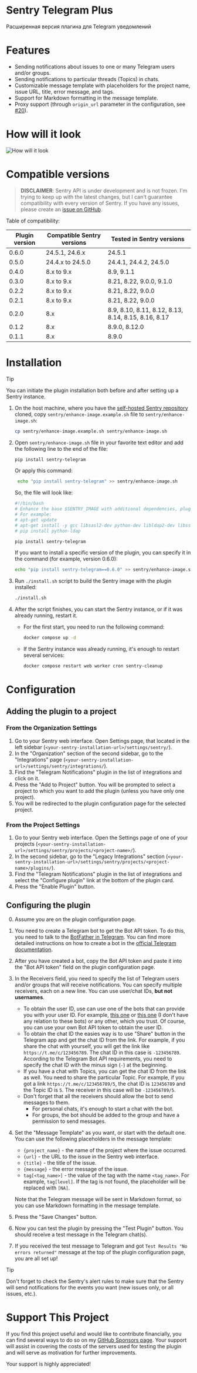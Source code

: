 # Sentry Telegram Plus

Расширенная версия плагина для Telegram уведомлений

# Features

- Sending notifications about issues to one or many Telegram users and/or groups.
- Sending notifications to particular threads (Topics) in chats.
- Customizable message template with placeholders for the project name, issue URL, title, error message, and tags.
- Support for Markdown formatting in the message template.
- Proxy support (through `origin_url` parameter in the configuration, see [#20](https://github.com/butorov/sentry-telegram/issues/20#issuecomment-483024745)).

# How will it look

<picture>
  <source media="(prefers-color-scheme: dark)" srcset="/docs/images/telegram-window-dark.png">
  <source media="(prefers-color-scheme: light)" srcset="/docs/images/telegram-window-light.png">
  <img alt="How will it look" src="/docs/images/telegram-window-light.png">
</picture>

# Compatible versions

> **DISCLAIMER**: Sentry API is under development and is not frozen.
> I'm trying to keep up with the latest changes, but I can't guarantee compatibility with every version of Sentry. 
> If you have any issues, please create an [issue on GitHub](https://github.com/butorov/sentry-telegram/issues).

Table of compatibility:

| Plugin version | Compatible Sentry versions | Tested in Sentry versions                           |
|----------------|----------------------------|-----------------------------------------------------|
| 0.6.0          | 24.5.1, 24.6.x             | 24.5.1                                              |
| 0.5.0          | 24.4.x to 24.5.0           | 24.4.1, 24.4.2, 24.5.0                              |
| 0.4.0          | 8.x to 9.x                 | 8.9, 9.1.1                                          |
| 0.3.0          | 8.x to 9.x                 | 8.21, 8.22, 9.0.0, 9.1.0                            |
| 0.2.2          | 8.x to 9.x                 | 8.21, 8.22, 9.0.0                                   |
| 0.2.1          | 8.x to 9.x                 | 8.21, 8.22, 9.0.0                                   |
| 0.2.0          | 8.x                        | 8.9, 8.10, 8.11, 8.12, 8.13, 8.14, 8.15, 8.16, 8.17 |
| 0.1.2          | 8.x                        | 8.9.0, 8.12.0                                       |
| 0.1.1          | 8.x                        | 8.9.0                                               |


# Installation

> [!TIP]
> You can initiate the plugin installation both before and after setting up a Sentry instance.

1. On the host machine, where you have the [self-hosted Sentry repository](https://github.com/getsentry/self-hosted) cloned,
   copy `sentry/enhance-image.example.sh` file to `sentry/enhance-image.sh`:
   ```bash
   cp sentry/enhance-image.example.sh sentry/enhance-image.sh
   ```
2. Open `sentry/enhance-image.sh` file in your favorite text editor and add the following line to the end of the file:
   ```bash
   pip install sentry-telegram
   ```
   
   Or apply this command:
   ```bash
    echo "pip install sentry-telegram" >> sentry/enhance-image.sh
    ```
   
   So, the file will look like:
   ```bash
   #!/bin/bash
   # Enhance the base $SENTRY_IMAGE with additional dependencies, plugins - see https://github.com/getsentry/self-hosted#enhance-sentry-image
   # For example:
   # apt-get update
   # apt-get install -y gcc libsasl2-dev python-dev libldap2-dev libssl-dev
   # pip install python-ldap
   
   pip install sentry-telegram
   ```
   
   If you want to install a specific version of the plugin, you can specify it in the command (for example, version 0.6.0):
   ```bash
   echo "pip install sentry-telegram==0.6.0" >> sentry/enhance-image.sh
   ```
3. Run `./install.sh` script to build the Sentry image with the plugin installed:
   ```bash
   ./install.sh
   ```
4. After the script finishes, you can start the Sentry instance, or if it was already running, restart it.
   - For the first start, you need to run the following command:
     ```bash
     docker compose up -d
     ```
   - If the Sentry instance was already running, it's enough to restart several services:
     ```bash
     docker compose restart web worker cron sentry-cleanup
     ```

# Configuration

## Adding the plugin to a project

### From the Organization Settings

1. Go to your Sentry web interface. Open Settings page, that located in the left sidebar (`<your-sentry-installation-url>/settings/sentry/`).
2. In the "Organization" section of the second sidebar, go to the "Integrations" page (`<your-sentry-installation-url>/settings/sentry/integrations/`).
3. Find the "Telegram Notifications" plugin in the list of integrations and click on it.
4. Press the "Add to Project" button. You will be prompted to select a project to which you want to add the plugin (unless you have only one project).
5. You will be redirected to the plugin configuration page for the selected project.

### From the Project Settings

1. Go to your Sentry web interface. Open the Settings page of one of your projects (`<your-sentry-installation-url>/settings/sentry/projects/<project-name>/`).
2. In the second sidebar, go to the "Legacy Integrations" section (`<your-sentry-installation-url>/settings/sentry/projects/<project-name>/plugins/`).
3. Find the "Telegram Notifications" plugin in the list of integrations and select the "Configure plugin" link at the bottom of the plugin card.
4. Press the "Enable Plugin" button.

## Configuring the plugin

0. Assume you are on the plugin configuration page.
1. You need to create a Telegram bot to get the Bot API token. To do this, you need to talk to the [BotFather in Telegram](https://t.me/botfather).
   You can find more detailed instructions on how to create a bot in the [official Telegram documentation](https://core.telegram.org/bots/features#creating-a-new-bot).
2. After you have created a bot, copy the Bot API token and paste it into the "Bot API token" field on the plugin configuration page.
3. In the Receivers field, you need to specify the list of Telegram users and/or groups that will receive notifications.
   You can specify multiple receivers, each on a new line. You can use user/chat IDs, **but not usernames**.
   - To obtain the user ID, use can use one of the bots that can provide you with your user ID.
     For example, [this one](https://t.me/getmyid_bot) or [this one](https://t.me/raw_data_bot) (I don't have any relation to these bots) or any other, which you trust.
     Of course, you can use your own Bot API token to obtain the user ID.
   - To obtain the chat ID the easies way is to use "Share" button in the Telegram app and get the chat ID from the link.
     For example, if you share the chat with yourself, you will get the link like `https://t.me/c/123456789`.
     The chat ID in this case is `-123456789`.
     According to the Telegram Bot API requirements, you need to specify the chat ID with the minus sign (`-`) at the beginning.
   - If you have a chat with Topics, you can get the chat ID from the link as well. You need to share the particular Topic.
     For example, if you got a link `https://t.me/c/123456789/5`, the chat ID is `123456789` and the Topic ID is `5`.
     The receiver in this case will be `-123456789/5`.
   - Don't forget that all the receivers should allow the bot to send messages to them. 
     - For personal chats, it's enough to start a chat with the bot.
     - For groups, the bot should be added to the group and have a permission to send messages.
4. Set the "Message Template" as you want, or start with the default one.
   You can use the following placeholders in the message template:
   - `{project_name}` - the name of the project where the issue occurred.
   - `{url}` - the URL to the issue in the Sentry web interface.
   - `{title}` - the title of the issue.
   - `{message}` - the error message of the issue.
   - `tag[<tag_name>]` - the value of the tag with the name `<tag_name>`. For example, `tag[level]`. If the tag is not found, the placeholder will be replaced with `[NA]`.

   Note that the Telegram message will be sent in Markdown format, so you can use Markdown formatting in the message template.
5. Press the "Save Changes" button.
6. Now you can test the plugin by pressing the "Test Plugin" button. You should receive a test message in the Telegram chat(s).
7. If you received the test message to Telegram and got `Test Results "No errors returned"` message at the top of the plugin configuration page, you are all set up! 

> [!TIP]
> Don't forget to check the Sentry's alert rules to make sure that the Sentry will send notifications
for the events you want (new issues only, or all issues, etc.).

# Support This Project

If you find this project useful and would like to contribute financially, you can find several ways to do so on my [GitHub Sponsors page](https://github.com/sponsors/butorov).
Your support will assist in covering the costs of the servers used for testing the plugin and will serve as motivation for further improvements.

Your support is highly appreciated!
